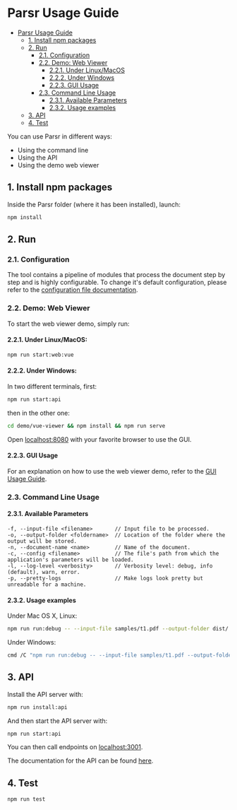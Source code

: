 # Parsr Usage Guide

- [Parsr Usage Guide](#parsr-usage-guide)
  - [1. Install npm packages](#1-install-npm-packages)
  - [2. Run](#2-run)
    - [2.1. Configuration](#21-configuration)
    - [2.2. Demo: Web Viewer](#22-demo-web-viewer)
      - [2.2.1. Under Linux/MacOS](#221-under-linuxmacos)
      - [2.2.2. Under Windows](#222-under-windows)
      - [2.2.3. GUI Usage](#223-gui-usage)
    - [2.3. Command Line Usage](#23-command-line-usage)
      - [2.3.1. Available Parameters](#231-available-parameters)
      - [2.3.2. Usage examples](#232-usage-examples)
  - [3. API](#3-api)
  - [4. Test](#4-test)

You can use Parsr in different ways:

- Using the command line
- Using the API
- Using the demo web viewer

## 1. Install npm packages

Inside the Parsr folder (where it has been installed), launch:

```sh
npm install
```

## 2. Run

### 2.1. Configuration

The tool contains a pipeline of modules that process the document step by step and is highly configurable. To change it's default configuration, please refer to the [configuration file documentation](configuration.md).

### 2.2. Demo: Web Viewer

To start the web viewer demo, simply run:

#### 2.2.1. Under Linux/MacOS:

```sh
npm run start:web:vue
```

#### 2.2.2. Under Windows:

In two different terminals, first:

```sh
npm run start:api
```

then in the other one:

```sh
cd demo/vue-viewer && npm install && npm run serve
```

Open [localhost:8080](http://localhost:8080) with your favorite browser to use the GUI.

#### 2.2.3. GUI Usage

For an explanation on how to use the web viewer demo, refer to the [GUI Usage Guide](gui-guide.md).

### 2.3. Command Line Usage

#### 2.3.1. Available Parameters

````
-f, --input-file <filename>       // Input file to be processed.
-o, --output-folder <foldername>  // Location of the folder where the output will be stored.
-n, --document-name <name>        // Name of the document.
-c, --config <filename>           // The file's path from which the application's parameters will be loaded.
-l, --log-level <verbosity>       // Verbosity level: debug, info (default), warn, error.
-p, --pretty-logs                 // Make logs look pretty but unreadable for a machine.
````

#### 2.3.2. Usage examples

Under Mac OS X, Linux:

```sh
npm run run:debug -- --input-file samples/t1.pdf --output-folder dist/ --document-name example --config server/defaultConfig.json --pretty-logs
```

Under Windows:

```sh
cmd /C "npm run run:debug -- --input-file samples/t1.pdf --output-folder samples --document-name example --config server/defaultConfig.json --pretty-logs"
```

## 3. API

Install the API server with:

```sh
npm run install:api
```

And then start the API server with:

```sh
npm run start:api
```

You can then call endpoints on [localhost:3001](http://localhost:3001).

The documentation for the API can be found [here](api-guide.md).

## 4. Test

```sh
npm run test
```
